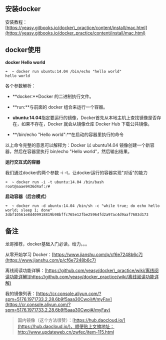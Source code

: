 ## 安装docker

安装教程：[https://yeasy.gitbooks.io/docker\_practice/content/install/mac.html](https://yeasy.gitbooks.io/docker_practice/content/install/mac.html)

## docker使用

**docker Hello world**

```
➜  ~ docker run ubuntu:14.04 /bin/echo "hello world"
hello world
```

各个参数解析：

* **docker:**Docker 的二进制执行文件。

* **run:**与前面的 docker 组合来运行一个容器。

* **ubuntu:14.04**指定要运行的镜像，Docker首先从本地主机上查找镜像是否存在，如果不存在，Docker 就会从镜像仓库 Docker Hub 下载公共镜像。

* **/bin/echo "Hello world":**在启动的容器里执行的命令

以上命令完整的意思可以解释为：Docker 以 ubuntu14.04 镜像创建一个新容器，然后在容器里执行 bin/echo "Hello world"，然后输出结果。

**运行交互式的容器**

我们通过docker的两个参数 -i -t，让docker运行的容器实现"对话"的能力

```
➜  ~ docker run -i -t ubuntu:14.04 /bin/bash
root@aaae9436d4af:/#
```

**启动容器（后台模式）**

```
➜  ~ docker run -d ubuntu:14.04 /bin/sh -c "while true; do echo hello world; sleep 1; done"
3dbf10561e8d409918819b98bffc765e12fbe25964fd2a97ac4d9aaf7683d173
```

## 备注

龙哥推荐，docker基础入门必读。给力。。。

从零开始学习 Docker：[https://www.jianshu.com/p/cf6e7248b6c7](https://www.jianshu.com/p/cf6e7248b6c7)

离线阅读功能详解：[https://github.com/yeasy/docker\_practice/wiki/离线阅读功能详解](https://github.com/yeasy/docker_practice/wiki/离线阅读功能详解)

我的镜像列表：[https://cr.console.aliyun.com/?spm=5176.1971733.2.28.6b9f5aaa30Cwoi\#/myFav](https://cr.console.aliyun.com/?spm=5176.1971733.2.28.6b9f5aaa30Cwoi#/myFav)

> 国内镜像（这个方法很赞）：[https://hub.daocloud.io/](https://hub.daocloud.io/)，顺便贴上文摘地址：http://www.updateweb.cn/zwfec/item-115.html



